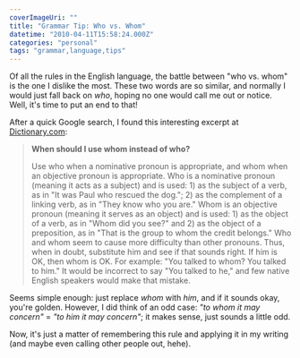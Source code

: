 ```yaml
---
coverImageUri: ""
title: "Grammar Tip: Who vs. Whom"
datetime: "2010-04-11T15:58:24.000Z"
categories: "personal"
tags: "grammar,language,tips"
---
```


Of all the rules in the English language, the battle between "who vs. whom" is the one I dislike the most. These two words are so similar, and normally I would just fall back on _who_, hoping no one would call me out or notice. Well, it's time to put an end to that!

After a quick Google search, I found this interesting excerpt at [Dictionary.com](http://dictionary1.classic.reference.com/help/faq/language/g47.html):

> **When should I use whom instead of who?**
> 
> Use who when a nominative pronoun is appropriate, and whom when an objective pronoun is appropriate. Who is a nominative pronoun (meaning it acts as a subject) and is used: 1) as the subject of a verb, as in "It was Paul who rescued the dog."; 2) as the complement of a linking verb, as in "They know who you are." Whom is an objective pronoun (meaning it serves as an object) and is used: 1) as the object of a verb, as in "Whom did you see?" and 2) as the object of a preposition, as in "That is the group to whom the credit belongs." Who and whom seem to cause more difficulty than other pronouns. Thus, when in doubt, substitute him and see if that sounds right. If him is OK, then whom is OK. For example: "You talked to whom? You talked to him." It would be incorrect to say "You talked to he," and few native English speakers would make that mistake.

Seems simple enough: just replace _whom_ with _him_, and if it sounds okay, you're golden. However, I did think of an odd case: _"to whom it may concern"_ = _"to him it may concern"_; it makes sense, just sounds a little odd.

Now, it's just a matter of remembering this rule and applying it in my writing (and maybe even calling other people out, hehe).
